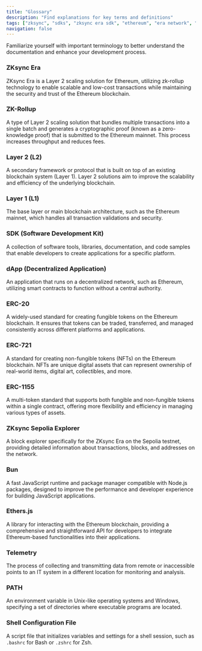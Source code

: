```yaml
---
title: "Glossary"
description: "Find explanations for key terms and definitions"
tags: ["zksync", "sdks", "zksync era sdk", "ethereum", "era network", "glossary"]
navigation: false
---
```


Familiarize yourself with important terminology to better understand the documentation and enhance your development process.

### ZKsync Era
ZKsync Era is a Layer 2 scaling solution for Ethereum, utilizing zk-rollup technology to enable scalable and low-cost
transactions while maintaining the security and trust of the Ethereum blockchain.

### ZK-Rollup
A type of Layer 2 scaling solution that bundles multiple transactions into a single batch and generates a
cryptographic proof (known as a zero-knowledge proof) that is submitted to the Ethereum mainnet. This process increases
throughput and reduces fees.

### Layer 2 (L2)
A secondary framework or protocol that is built on top of an existing blockchain system (Layer 1). Layer 2 solutions
aim to improve the scalability and efficiency of the underlying blockchain.

### Layer 1 (L1)
The base layer or main blockchain architecture, such as the Ethereum mainnet, which handles all transaction
validations and security.

### SDK (Software Development Kit)
A collection of software tools, libraries, documentation, and code samples that enable developers to create
applications for a specific platform.

### dApp (Decentralized Application)
An application that runs on a decentralized network, such as Ethereum, utilizing smart contracts to function without a
central authority.

### ERC-20
A widely-used standard for creating fungible tokens on the Ethereum blockchain. It ensures that tokens can be traded,
transferred, and managed consistently across different platforms and applications.

### ERC-721
A standard for creating non-fungible tokens (NFTs) on the Ethereum blockchain. NFTs are unique digital assets that
can represent ownership of real-world items, digital art, collectibles, and more.

### ERC-1155
A multi-token standard that supports both fungible and non-fungible tokens within a single contract, offering more
flexibility and efficiency in managing various types of assets.

### ZKsync Sepolia Explorer
A block explorer specifically for the ZKsync Era on the Sepolia testnet, providing detailed information about
transactions, blocks, and addresses on the network.

### Bun
A fast JavaScript runtime and package manager compatible with Node.js packages, designed to improve the performance
and developer experience for building JavaScript applications.

### Ethers.js
A library for interacting with the Ethereum blockchain, providing a comprehensive and straightforward API for
developers to integrate Ethereum-based functionalities into their applications.

### Telemetry
The process of collecting and transmitting data from remote or inaccessible points to an IT system in a different
location for monitoring and analysis.

### PATH
An environment variable in Unix-like operating systems and Windows, specifying a set of directories where executable
programs are located.

### Shell Configuration File
A script file that initializes variables and settings for a shell session, such as `.bashrc` for Bash or `.zshrc` for Zsh.
